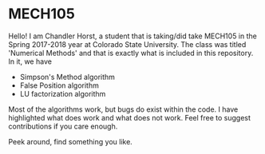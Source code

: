 # MECH105
Hello! I am Chandler Horst, a student that is taking/did take MECH105 in the Spring 2017-2018 year at Colorado State University. The class was titled 'Numerical Methods' and that is exactly what is included in this repository. In it, we have
- Simpson's Method algorithm
- False Position algorithm
- LU factorization algorithm

Most of the algorithms work, but bugs do exist within the code. I have highlighted what does work and what does not work. Feel free to suggest contributions if you care enough.

Peek around, find something you like.

